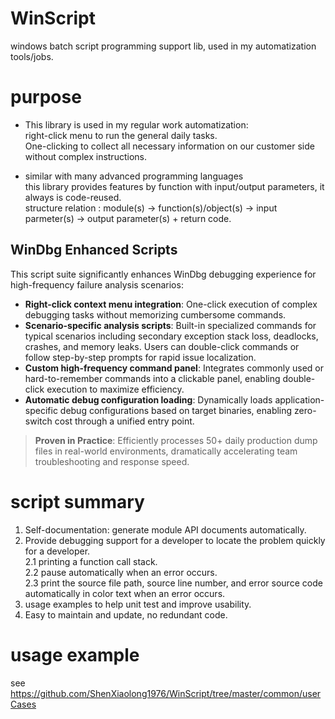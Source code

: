 # WinScript
windows batch script programming support lib, used in my automatization tools/jobs.

# purpose
- This library is used in my regular work automatization:  
  right-click menu to run the general daily tasks.  
  One-clicking to collect all necessary information on our customer side without complex instructions.

- similar with many advanced programming languages  
  this library provides features by function with input/output parameters, it always is code-reused.  
  structure relation : module(s) -> function(s)/object(s) -> input parmeter(s) -> output parameter(s) + return code.    

## WinDbg Enhanced Scripts

This script suite significantly enhances WinDbg debugging experience for high-frequency failure analysis scenarios:

- **Right-click context menu integration**: One-click execution of complex debugging tasks without memorizing cumbersome commands.  
- **Scenario-specific analysis scripts**: Built-in specialized commands for typical scenarios including secondary exception stack loss, deadlocks, crashes, and memory leaks. Users can double-click commands or follow step-by-step prompts for rapid issue localization.  
- **Custom high-frequency command panel**: Integrates commonly used or hard-to-remember commands into a clickable panel, enabling double-click execution to maximize efficiency.  
- **Automatic debug configuration loading**: Dynamically loads application-specific debug configurations based on target binaries, enabling zero-switch cost through a unified entry point.  

> **Proven in Practice**: Efficiently processes 50+ daily production dump files in real-world environments, dramatically accelerating team troubleshooting and response speed.

# script summary 
1.   Self-documentation: generate module API documents automatically.
2.   Provide debugging support for a developer to locate the problem quickly for a developer.  
2.1  printing a function call stack.  
2.2  pause automatically when an error occurs.  
2.3  print the source file path, source line number, and error source code automatically in color text when an error occurs.
1.   usage examples to help unit test and improve usability.
2.   Easy to maintain and update, no redundant code.

# usage example  
  see <https://github.com/ShenXiaolong1976/WinScript/tree/master/common/userCases>
